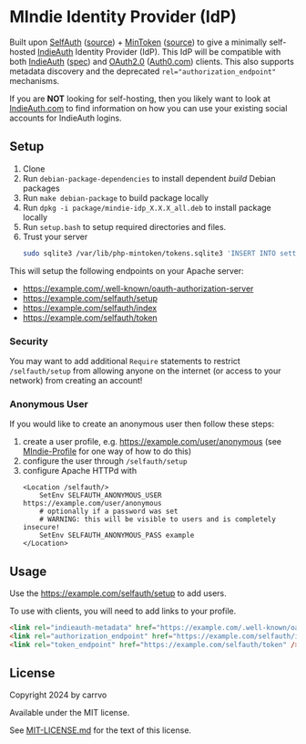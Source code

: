 # MIndie Identity Provider (IdP)

Built upon [SelfAuth](selfauth/README.md) ([source](https://github.com/Inklings-io/selfauth)) + [MinToken](mintoken/README.md) ([source](https://github.com/Zegnat/php-mintoken.git)) to give a minimally self-hosted [IndieAuth](https://indieweb.org/IndieAuth) Identity Provider (IdP). This IdP will be compatible with both [IndieAuth](https://indieauth.net/) ([spec](https://indieauth.spec.indieweb.org/)) and [OAuth2.0](https://www.oauth.com/) ([Auth0.com](https://auth0.com/docs)) clients. This also supports metadata discovery and the deprecated `rel="authorization_endpoint"` mechanisms.

If you are **NOT** looking for self-hosting, then you likely want to look at [IndieAuth.com](https://indieauth.com/) to find information on how you can use your existing social accounts for IndieAuth logins.

## Setup

1. Clone
1. Run `debian-package-dependencies` to install dependent *build* Debian packages
1. Run `make debian-package` to build package locally
1. Run `dpkg -i package/mindie-idp_X.X.X_all.deb` to install package locally
1. Run `setup.bash` to setup required directories and files.
1. Trust your server
    ```bash
    sudo sqlite3 /var/lib/php-mintoken/tokens.sqlite3 'INSERT INTO settings VALUES ("endpoint", "https://example.com/selfauth/index");'
    ```

This will setup the following endpoints on your Apache server:
- https://example.com/.well-known/oauth-authorization-server
- https://example.com/selfauth/setup
- https://example.com/selfauth/index
- https://example.com/selfauth/token

### Security

You may want to add additional `Require` statements to restrict `/selfauth/setup` from allowing anyone on the internet (or access to your network) from creating an account!

### Anonymous User

If you would like to create an anonymous user then follow these steps:
1. create a user profile, e.g. https://example.com/user/anonymous (see [MIndie-Profile](https://github.com/carrvo/mindie-profile) for one way of how to do this)
1. configure the user through `/selfauth/setup`
1. configure Apache HTTPd with
    ```
    <Location /selfauth/>
        SetEnv SELFAUTH_ANONYMOUS_USER https://example.com/user/anonymous
        # optionally if a password was set
        # WARNING: this will be visible to users and is completely insecure!
        SetEnv SELFAUTH_ANONYMOUS_PASS example
    </Location>
    ```

## Usage

Use the https://example.com/selfauth/setup to add users.

To use with clients, you will need to add links to your profile.
```html
<link rel="indieauth-metadata" href="https://example.com/.well-known/oauth-authorization-server" />
<link rel="authorization_endpoint" href="https://example.com/selfauth/index" />
<link rel="token_endpoint" href="https://example.com/selfauth/token" />
```

## License

Copyright 2024 by carrvo

Available under the MIT license.

See [MIT-LICENSE.md](MIT-LICENSE.md) for the text of this license.

